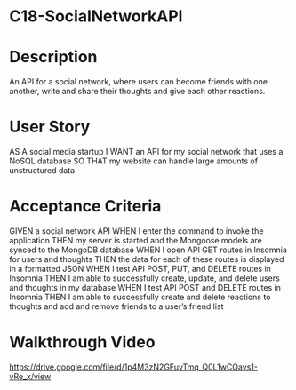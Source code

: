 # C18-SocialNetworkAPI

# Description
An API for a social network, where users can become friends with one another, write and share their thoughts and give each other reactions.

# User Story
AS A social media startup
I WANT an API for my social network that uses a NoSQL database
SO THAT my website can handle large amounts of unstructured data

# Acceptance Criteria
GIVEN a social network API
WHEN I enter the command to invoke the application
THEN my server is started and the Mongoose models are synced to the MongoDB database
WHEN I open API GET routes in Insomnia for users and thoughts
THEN the data for each of these routes is displayed in a formatted JSON
WHEN I test API POST, PUT, and DELETE routes in Insomnia
THEN I am able to successfully create, update, and delete users and thoughts in my database
WHEN I test API POST and DELETE routes in Insomnia
THEN I am able to successfully create and delete reactions to thoughts and add and remove friends to a user’s friend list

# Walkthrough Video
https://drive.google.com/file/d/1p4M3zN2GFuvTmq_Q0L1wCQavs1-vRe_x/view

